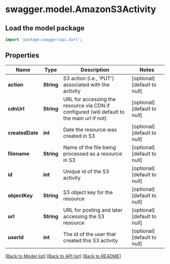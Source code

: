 # swagger.model.AmazonS3Activity

## Load the model package
```dart
import 'package:swagger/api.dart';
```

## Properties
Name | Type | Description | Notes
------------ | ------------- | ------------- | -------------
**action** | **String** | S3 action (i.e., &#39;PUT&#39;) associated with the activity | [optional] [default to null]
**cdnUrl** | **String** | URL for accessing the resource via CDN if configured (will default to the main url if not) | [optional] [default to null]
**createdDate** | **int** | Date the resource was created in S3 | [optional] [default to null]
**filename** | **String** | Name of the file being processed as a resource in S3 | [optional] [default to null]
**id** | **int** | Unique id of the S3 activity | [optional] [default to null]
**objectKey** | **String** | S3 object key for the resource | [optional] [default to null]
**url** | **String** | URL for posting and later accessing the S3 resource | [optional] [default to null]
**userId** | **int** | The id of the user that created this S3 activity | [optional] [default to null]

[[Back to Model list]](../README.md#documentation-for-models) [[Back to API list]](../README.md#documentation-for-api-endpoints) [[Back to README]](../README.md)


